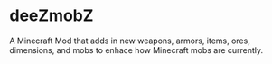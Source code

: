 # deeZmobZ
A Minecraft Mod that adds in new weapons, armors, items, ores, dimensions, and mobs to enhace how Minecraft mobs are currently.
